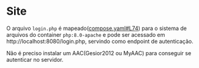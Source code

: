 # Site

O arquivo `login.php` é mapeado([compose.yaml#L74](https://github.com/RafaelClaumann/dockerized-otserver/blob/main/compose.yaml#L74)) para o sistema de arquivos do container `php:8.0-apache` e pode ser acessado em http://localhost:8080/login.php, servindo como endpoint de autenticação.

Não é preciso instalar um AAC(Gesior2012 ou MyAAC) para conseguir se autenticar no servidor.
